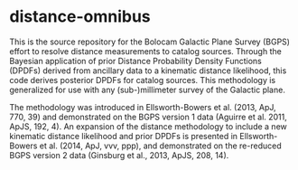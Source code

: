 distance-omnibus
================

This is the source repository for the Bolocam Galactic Plane Survey (BGPS) effort to resolve distance measurements to catalog sources. Through the Bayesian application of prior Distance Probability Density Functions (DPDFs) derived from ancillary data to a kinematic distance likelihood, this code derives posterior DPDFs for catalog sources. This methodology is generalized for use with any (sub-)millimeter survey of the Galactic plane. 

The methodology was introduced in Ellsworth-Bowers et al. (2013, ApJ, 770, 39) and demonstrated on the BGPS version 1 data (Aguirre et al. 2011, ApJS, 192, 4).  An expansion of the distance methodology to include a new kinematic distance likelihood and prior DPDFs is presented in Ellsworth-Bowers et al. (2014, ApJ, vvv, ppp), and demonstrated on the re-reduced BGPS version 2 data (Ginsburg et al., 2013, ApJS, 208, 14).
